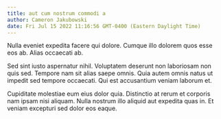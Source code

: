 ```yaml
---
title: aut cum nostrum commodi a
author: Cameron Jakubowski
date: Fri Jul 15 2022 11:16:56 GMT-0400 (Eastern Daylight Time)
---
```

Nulla eveniet expedita facere qui dolore. Cumque illo dolorem quos esse eos ab. Alias occaecati ab.

 Sed sint iusto aspernatur nihil. Voluptatem deserunt non laboriosam non quis sed. Tempore nam sit alias saepe omnis. Quia autem omnis natus ut impedit sed tempore occaecati. Qui est accusantium veniam laborum et.

 Cupiditate molestiae eum eius dolor quia. Distinctio at rerum et corporis nam ipsam nisi aliquam. Nulla nostrum illo aliquid aut expedita quas in. Et veniam excepturi sed dolor eos eaque.